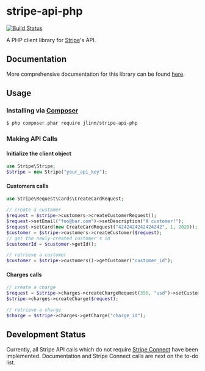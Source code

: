 stripe-api-php
==============

[![Build Status](https://secure.travis-ci.org/jlinn/stripe-api-php.png?branch=master)](http://travis-ci.org/jlinn/stripe-api-php)

A PHP client library for [Stripe](https://stripe.com/docs/api)'s API.

## Documentation
More comprehensive documentation for this library can be found [here](http://jlinn.github.io/stripe-api-php).

## Usage
### Installing via [Composer](https://getcomposer.org/)
```bash
$ php composer.phar require jlinn/stripe-api-php
```

### Making API Calls
#### Initialize the client object
```php
use Stripe\Stripe;
$stripe = new Stripe("your_api_key");
```

#### Customers calls
```php
use Stripe\Request\Cards\CreateCardRequest;

// create a customer
$request = $stripe->customers->createCustomerRequest();
$request->setEmail("foo@bar.com")->setDescription("A customer!");
$request->setCard(new CreateCardRequest("4242424242424242", 1, 2020));
$customer = $stripe->customers->createCustomer($request);
// get the newly-created customer's id
$customerId = $customer->getId();

// retrieve a customer
$customer = $stripe->customers()->getCustomer("customer_id");
```

#### Charges calls
```php
// create a charge
$request = $stripe->charges->createChargeRequest(350, "usd")->setCustomer($customer->getId());
$stripe->charges->createCharge($request);

// retrieve a charge
$charge = $stripe->charges->getCharge("charge_id");
```

## Development Status
Currently, all Stripe API calls which do not require [Stripe Connect](https://stripe.com/docs/connect) have been implemented.  Documentation and Stripe Connect calls are next on the to-do list.
